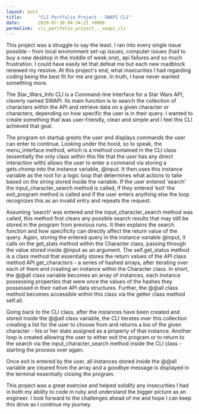 ```yaml
---
layout: post
title:      "CLI Portfolio Project - SWAPI CLI"
date:       2020-07-30 04:34:21 +0000
permalink:  cli_portfolio_project_-_swapi_cli
---
```



This project was a struggle to say the least. I ran into every single issue possible - from local environment set-up issues, computer issues (had to buy a new desktop in the middle of week one), api failures and so much frustration. I could have easily let that defeat me but each new roadblock renewed my resolve. At this project's end, what insecurities I had regarding coding being the best fit for me are gone. In truth, I have never wanted something more. 


The Star_Wars_Info CLI is a Command-line Interface for a Star Wars API, cleverly named SWAPI. Its main function is to search the collection of characters within the API and retrieve data on a given character or characters, depending on how specific the user is in their query. I wanted to create something that was user-friendly, clean and simple and I feel this CLI achieved that goal. 

The program on startup greets the user and displays commands the user can enter to continue. Looking under the hood, so to speak, the menu_interface method, which is a method contained in the CLI class (essentially the only class within this file that the user has any direct interaction with)  allows the user to enter a command via storing a gets.chomp into the instance variable, @input. It then uses this instance variable as the root for a logic loop that determines what actions to take based on the string stored inside the variable. If the user entered ‘search’ the input_character_search method is called, if they entered ‘exit’ the exit_program method is called and if the user enters anything else the loop recognizes this as an invalid entry and repeats the request.

Assuming ‘search’ was entered and the input_character_search method was called, this method first clears any possible search results that may still be stored in the program from previous runs. It then explains the search function and how specificity can directly affect the return value of the query. Again, storing the entered query in the instance variable @input, it calls on the get_stats method within the Character class, passing through the value stored inside @input as an argument. The self.get_status method is a class method that essentially stores the return values of the API class method API.get_characters - a series of hashed arrays, after iterating over each of them and creating an instance within the Character class. In short, the @@all  class variable becomes an array of instances, each instance possessing properties that were once the values of the hashes they possessed in their native API data structures. Further, the @@all class method becomes accessible within this class via the getter class method self.all.


Going back to the CLI class, after the instances have been created and stored inside the @@all class variable, the CLI iterates over this collection creating a list for the user to choose from and returns a bio of the given character - his or her stats assigned as a property of that instance.  Another loop is created allowing the user to either exit the program or to return to the search via the input_character_search method inside the CLI class - starting the process over again. 

Once exit is entered by the user, all instances stored inside the @@all variable are cleared from the array and a goodbye message is displayed in the terminal essentially closing the program. 


This project was a great exercise and helped solidify any insecurities I had in both my ability to code in ruby and understand the bigger picture as an engineer. I look forward to the challenges ahead of me and hope I can keep this drive as I continue my journey. 

